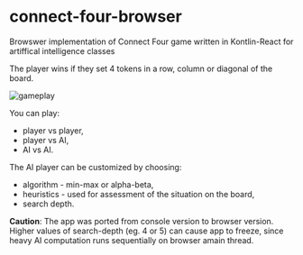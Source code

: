 # connect-four-browser
Browswer implementation of Connect Four game written in Kontlin-React for artiffical intelligence classes

The player wins if they set 4 tokens in a row, column or diagonal of the board.

![gameplay](gameplay.gif)

You can play:
* player vs player,
* player vs AI,
* AI vs AI.

The AI player can be customized by choosing:
* algorithm - min-max or alpha-beta,
* heuristics - used for assessment of the situation on the board,
* search depth.

**Caution**: The app was ported from console version to browser version. Higher values of search-depth (eg. 4 or 5) can cause app to freeze, since heavy AI computation runs sequentially on browser amain thread.


